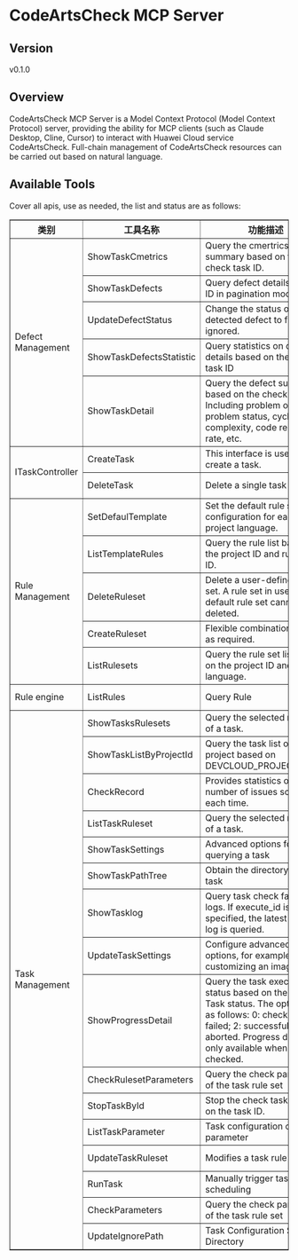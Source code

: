 # CodeArtsCheck MCP Server 


## Version
v0.1.0

## Overview

CodeArtsCheck MCP Server is a Model Context Protocol (Model Context Protocol) server, providing the ability for MCP clients (such as Claude Desktop, Cline, Cursor) to interact with Huawei Cloud service CodeArtsCheck. Full-chain management of CodeArtsCheck resources can be carried out based on natural language.

## Available Tools
Cover all apis, use as needed, the list and status are as follows:

<html>
    <head></head>
    <body>
        <table border="1" cellspacing="0" cellpadding="5">
            <tbody>
                <tr>
                    <th>类别</th>
                    <th>工具名称</th>
                    <th>功能描述</th>
                    <th>状态</th>
                </tr>
                <tr>
                    <td rowspan="5">Defect Management</td>
                    <td>ShowTaskCmetrics</td>
                    <td>Query the cmertrics defect summary based on the check task ID.</td>
                    <td>To be tested</td>
                </tr>
                <tr>
                    <td>ShowTaskDefects</td>
                    <td>Query defect details by task ID in pagination mode.</td>
                    <td>To be tested</td>
                </tr>
                <tr>
                    <td>UpdateDefectStatus</td>
                    <td>Change the status of the detected defect to fixed or ignored.</td>
                    <td>To be tested</td>
                </tr>
                <tr>
                    <td>ShowTaskDefectsStatistic</td>
                    <td>Query statistics on defect details based on the check task ID</td>
                    <td>To be tested</td>
                </tr>
                <tr>
                    <td>ShowTaskDetail</td>
                    <td>Query the defect summary based on the check task ID. Including problem overview, problem status, cyclomatic complexity, code repetition rate, etc.</td>
                    <td>To be tested</td>
                </tr>
                <tr>
                    <td rowspan="2">ITaskController</td>
                    <td>CreateTask</td>
                    <td>This interface is used to create a task.</td>
                    <td>To be tested</td>
                </tr>
                <tr>
                    <td>DeleteTask</td>
                    <td>Delete a single task</td>
                    <td>To be tested</td>
                </tr>
                <tr>
                    <td rowspan="5">Rule Management</td>
                    <td>SetDefaulTemplate</td>
                    <td>Set the default rule set configuration for each project language.</td>
                    <td>To be tested</td>
                </tr>
                <tr>
                    <td>ListTemplateRules</td>
                    <td>Query the rule list based on the project ID and rule set ID.</td>
                    <td>To be tested</td>
                </tr>
                <tr>
                    <td>DeleteRuleset</td>
                    <td>Delete a user-defined rule set. A rule set in use or a default rule set cannot be deleted.</td>
                    <td>To be tested</td>
                </tr>
                <tr>
                    <td>CreateRuleset</td>
                    <td>Flexible combination of rules as required.</td>
                    <td>To be tested</td>
                </tr>
                <tr>
                    <td>ListRulesets</td>
                    <td>Query the rule set list based on the project ID and language.</td>
                    <td>To be tested</td>
                </tr>
                <tr>
                    <td rowspan="1">Rule engine</td>
                    <td>ListRules</td>
                    <td>Query Rule</td>
                    <td>To be tested</td>
                </tr>
                <tr>
                    <td rowspan="16">Task Management</td>
                    <td>ShowTasksRulesets</td>
                    <td>Query the selected rule sets of a task.</td>
                    <td>To be tested</td>
                </tr>
                <tr>
                    <td>ShowTaskListByProjectId</td>
                    <td>Query the task list of the project based on DEVCLOUD_PROJECT_UUID.</td>
                    <td>To be tested</td>
                </tr>
                <tr>
                    <td>CheckRecord</td>
                    <td>Provides statistics on the number of issues scanned each time.</td>
                    <td>To be tested</td>
                </tr>
                <tr>
                    <td>ListTaskRuleset</td>
                    <td>Query the selected rule sets of a task.</td>
                    <td>To be tested</td>
                </tr>
                <tr>
                    <td>ShowTaskSettings</td>
                    <td>Advanced options for querying a task</td>
                    <td>To be tested</td>
                </tr>
                <tr>
                    <td>ShowTaskPathTree</td>
                    <td>Obtain the directory tree of a task</td>
                    <td>To be tested</td>
                </tr>
                <tr>
                    <td>ShowTasklog</td>
                    <td>Query task check failure logs. If execute_id is not specified, the latest check log is queried.</td>
                    <td>To be tested</td>
                </tr>
                <tr>
                    <td>UpdateTaskSettings</td>
                    <td>Configure advanced options, for example, customizing an image.</td>
                    <td>To be tested</td>
                </tr>
                <tr>
                    <td>ShowProgressDetail</td>
                    <td>Query the task execution status based on the task ID. Task status. The options are as follows: 0: checking; 1: failed; 2: successful; 3: aborted. Progress details are only available when being checked.</td>
                    <td>To be tested</td>
                </tr>
                <tr>
                    <td>CheckRulesetParameters</td>
                    <td>Query the check parameters of the task rule set</td>
                    <td>To be tested</td>
                </tr>
                <tr>
                    <td>StopTaskById</td>
                    <td>Stop the check task based on the task ID.</td>
                    <td>To be tested</td>
                </tr>
                <tr>
                    <td>ListTaskParameter</td>
                    <td>Task configuration check parameter</td>
                    <td>To be tested</td>
                </tr>
                <tr>
                    <td>UpdateTaskRuleset</td>
                    <td>Modifies a task rule set.</td>
                    <td>To be tested</td>
                </tr>
                <tr>
                    <td>RunTask</td>
                    <td>Manually trigger task scheduling</td>
                    <td>To be tested</td>
                </tr>
                <tr>
                    <td>CheckParameters</td>
                    <td>Query the check parameters of the task rule set</td>
                    <td>To be tested</td>
                </tr>
                <tr>
                    <td>UpdateIgnorePath</td>
                    <td>Task Configuration Shielded Directory</td>
                    <td>To be tested</td>
                </tr>
            </tbody>
        </table>
    </body>
</html>
